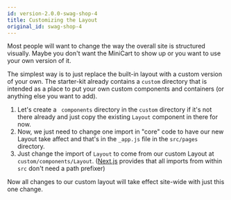 ```yaml
---
id: version-2.0.0-swag-shop-4
title: Customizing the Layout
original_id: swag-shop-4
---
```


Most people will want to change the way the overall site is structured visually. Maybe you don't want the MiniCart to show up or you want to use your own version of it. 

The simplest way is to just replace the built-in layout with a custom version of your own. The starter-kit already contains a `custom` directory that is intended as a place to put your own custom components and containers (or anything else you want to add).

1. Let's create a ` components` directory in the `custom` directory if it's not there already and just copy the existing `Layout` component in there for now. 
2. Now, we just need to change one import in "core" code to have our new Layout take affect and that's in the `_app.js` file in the `src/pages` directory. 
3. Just change the import of `Layout` to come from our custom Layout at `custom/components/Layout`. ([Next.js](http://nextjs.org/) provides that all imports from within `src` don't need a path prefixer)

Now all changes to our custom layout will take effect site-wide with just this one change.
